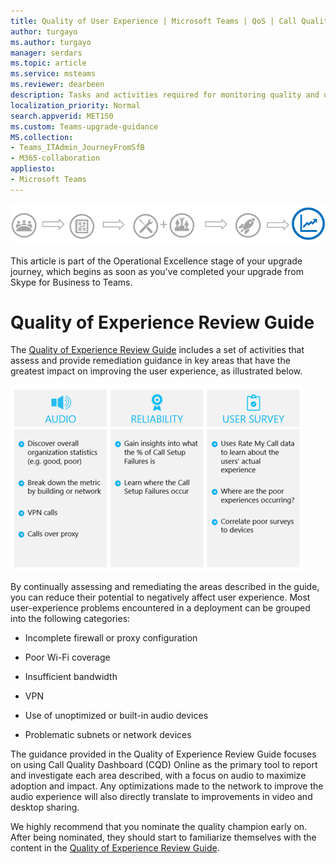 ```yaml
---
title: Quality of User Experience | Microsoft Teams | QoS | Call Quality 
author: turgayo
ms.author: turgayo
manager: serdars
ms.topic: article
ms.service: msteams
ms.reviewer: dearbeen
description: Tasks and activities required for monitoring quality and usage of Microsoft Teams 
localization_priority: Normal
search.appverid: MET150
ms.custom: Teams-upgrade-guidance
MS.collection: 
- Teams_ITAdmin_JourneyFromSfB
- M365-collaboration
appliesto:
- Microsoft Teams
---
```


![Stages of the upgrade journey, with emphasis on the Operational Excellence stage](media/upgrade-banner-op-excellence.png "Stages of the upgrade journey, with emphasis on the Operational Excellence stage")

This article is part of the Operational Excellence stage of your upgrade journey, which begins as soon as you've completed your upgrade from Skype for Business to Teams.

# Quality of Experience Review Guide

The [Quality of Experience Review Guide](https://aka.ms/qerguide) includes a set of activities that assess and provide remediation guidance in key areas that have the greatest impact on improving the user experience, as illustrated below.

![The key areas to examine during a Quality of Experience Review: audio, reliability, and user survey results.](media/plan-my-service-management-image2.png "The key areas to examine during a Quality of Experience Review: audio, reliability, and user survey results.")

By continually assessing and remediating the areas described in the guide, you can reduce their potential to negatively affect user experience. Most user-experience problems encountered in a deployment can be grouped into the following categories:

- Incomplete firewall or proxy configuration

- Poor Wi-Fi coverage

- Insufficient bandwidth

- VPN

- Use of unoptimized or built-in audio devices

- Problematic subnets or network devices

The guidance provided in the Quality of Experience Review Guide focuses on using Call Quality Dashboard (CQD) Online as the primary tool to report and investigate each area described, with a focus on audio to maximize adoption and impact. Any optimizations made to the network to improve the audio experience will also directly translate to improvements in video and desktop sharing.

We highly recommend that you nominate the quality champion early on. After being nominated, they should start to familiarize themselves with the content in the [Quality of Experience Review Guide](https://aka.ms/qerguide).

<!--ENDOFSECTION-->